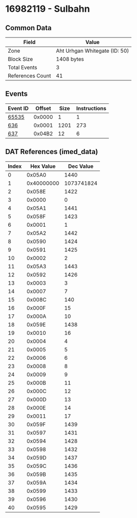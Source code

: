 # 16982119 - Sulbahn

## Common Data

| Field            | Value                         |
|------------------|-------------------------------|
| Zone             | Aht Urhgan Whitegate (ID: 50) |
| Block Size       | 1408 bytes                    |
| Total Events     | 3                             |
| References Count | 41                            |

## Events

| Event ID            | Offset   |   Size |   Instructions |
|---------------------|----------|--------|----------------|
| [65535](./65535.md) | 0x0000   |      1 |              1 |
| [636](./636.md)     | 0x0001   |   1201 |            273 |
| [637](./637.md)     | 0x04B2   |     12 |              6 |

## DAT References (imed_data)

|   Index | Hex Value   |   Dec Value |
|---------|-------------|-------------|
|       0 | 0x05A0      |        1440 |
|       1 | 0x40000000  |  1073741824 |
|       2 | 0x058E      |        1422 |
|       3 | 0x0000      |           0 |
|       4 | 0x05A1      |        1441 |
|       5 | 0x058F      |        1423 |
|       6 | 0x0001      |           1 |
|       7 | 0x05A2      |        1442 |
|       8 | 0x0590      |        1424 |
|       9 | 0x0591      |        1425 |
|      10 | 0x0002      |           2 |
|      11 | 0x05A3      |        1443 |
|      12 | 0x0592      |        1426 |
|      13 | 0x0003      |           3 |
|      14 | 0x0007      |           7 |
|      15 | 0x008C      |         140 |
|      16 | 0x000F      |          15 |
|      17 | 0x000A      |          10 |
|      18 | 0x059E      |        1438 |
|      19 | 0x0010      |          16 |
|      20 | 0x0004      |           4 |
|      21 | 0x0005      |           5 |
|      22 | 0x0006      |           6 |
|      23 | 0x0008      |           8 |
|      24 | 0x0009      |           9 |
|      25 | 0x000B      |          11 |
|      26 | 0x000C      |          12 |
|      27 | 0x000D      |          13 |
|      28 | 0x000E      |          14 |
|      29 | 0x0011      |          17 |
|      30 | 0x059F      |        1439 |
|      31 | 0x0597      |        1431 |
|      32 | 0x0594      |        1428 |
|      33 | 0x0598      |        1432 |
|      34 | 0x059D      |        1437 |
|      35 | 0x059C      |        1436 |
|      36 | 0x059B      |        1435 |
|      37 | 0x059A      |        1434 |
|      38 | 0x0599      |        1433 |
|      39 | 0x0596      |        1430 |
|      40 | 0x0595      |        1429 |
